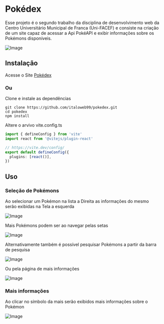 # Pokédex

Esse projeto é o segundo trabalho da disciplina de desenvolvimento web da Centro Universitário Municipal de Franca (Uni-FACEF) e consiste na criação de um site capaz de acessar a Api PokéAPI
e exibir informações sobre os Pokémons disponíveis.

![Image](https://github.com/user-attachments/assets/043a3eb0-7353-4c51-8d5f-36ddb9bcc85c)

## Instalação

Acesse o Site [Pokédex](https://italoweb99.github.io/pokedex/)

### Ou

Clone e instale as dependências
```
git clone https://github.com/italoweb99/pokedex.git
cd pokedex
npm install
```
Altere o arvivo vite.config.ts

```ts
import { defineConfig } from 'vite'
import react from '@vitejs/plugin-react'

// https://vite.dev/config/
export default defineConfig({
  plugins: [react()],
})
```

## Uso

### Seleção de Pokémons

Ao selecionar um Pokémon na lista a Direita as informações do mesmo serão exibidas na Tela a esquerda

![Image](https://github.com/user-attachments/assets/003cc157-6803-4a2d-813f-7a7d553d40dd)

Mais Pokémons podem ser ao navegar pelas setas

![Image](https://github.com/user-attachments/assets/b969e7b4-2e34-441b-a9f6-bb85d755f263)

Alternativamente também é possível pesquisar Pokémons a partir da barra de pesquisa

![Image](https://github.com/user-attachments/assets/ce6a884a-1456-4ae2-b773-5d33ec877ed3)

Ou pela página de mais informações

![Image](https://github.com/user-attachments/assets/b09b7a6e-6cb4-4446-a08b-fd4069e1e75c)

### Mais informações

Ao clicar no símbolo da mais serão exibidos mais informações sobre o Pokémon

![Image](https://github.com/user-attachments/assets/ea5497a4-37c7-4168-89eb-0223d310bf9d)


